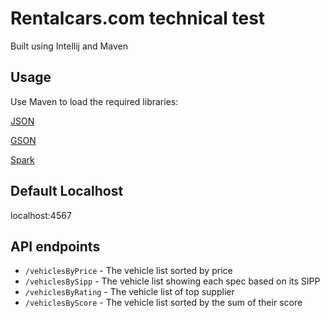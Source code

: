 # Rentalcars.com technical test
Built using Intellij and Maven

## Usage
Use Maven to load the required libraries:

[JSON](http://mvnrepository.com/artifact/org.json/json/20160212)

[GSON](https://github.com/google/gson)

[Spark](http://sparkjava.com/)

## Default Localhost
localhost:4567

## API endpoints
* `/vehiclesByPrice` - The vehicle list sorted by price
* `/vehiclesBySipp` - The vehicle list showing each spec based on its SIPP
* `/vehiclesByRating` -  The vehicle list of top supplier
* `/vehiclesByScore` - The vehicle list sorted by the sum of their score
